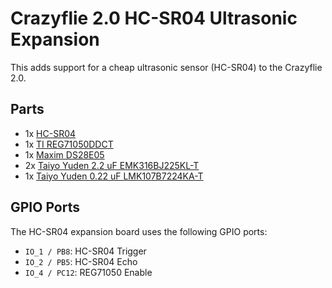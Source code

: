 # Crazyflie 2.0 HC-SR04 Ultrasonic Expansion

This adds support for a cheap ultrasonic sensor (HC-SR04) to the Crazyflie 2.0.

## Parts

- 1x [HC-SR04](http://www.micropik.com/PDF/HCSR04.pdf)
- 1x [TI REG71050DDCT](http://www.ti.com/litv/sbas221g)
- 1x [Maxim DS28E05](http://www.mouser.com/ds/2/256/DS28E05-473078.pdf)
- 2x [Taiyo Yuden 2.2 uF EMK316BJ225KL-T](http://www.yuden.co.jp/eu/product/category/capacitor/EMK316BJ225KL-T.html)
- 1x [Taiyo Yuden 0.22 uF LMK107B7224KA-T](http://www.yuden.co.jp/eu/product/category/capacitor/LMK107B7224KA-T.html)

## GPIO Ports

The HC-SR04 expansion board uses the following GPIO ports:

- `IO_1 / PB8`: HC-SR04 Trigger
- `IO_2 / PB5`: HC-SR04 Echo
- `IO_4 / PC12`: REG71050 Enable
